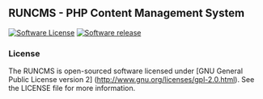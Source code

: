 ## RUNCMS - PHP Content Management System

[![Software License](https://img.shields.io/badge/license-GPL-brightgreen.svg?style=flat-square)](LICENSE) [![Software release](https://img.shields.io/badge/release-2.2.3.0--rc-yellow.svg?style=flat-square)](https://github.com/runcms-team/runcms/releases/tag/2.2.3.0-rc)

### License
The RUNCMS is open-sourced software licensed under [GNU General Public License version 2] (http://www.gnu.org/licenses/gpl-2.0.html). See the LICENSE file for more information.

